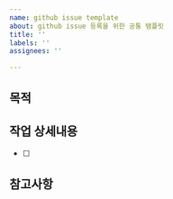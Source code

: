 ```yaml
---
name: github issue template
about: github issue 등록을 위한 공통 탬플릿
title: ''
labels: ''
assignees: ''

---
```


## 목적
>
## 작업 상세내용
- [ ]
## 참고사항
